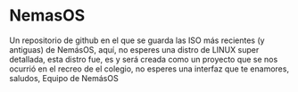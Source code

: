 # NemasOS
Un repositorio de github en el que se guarda las ISO más recientes (y antiguas) de NemásOS, aquí, no esperes una distro de LINUX super detallada, esta distro fue, es y será creada como un proyecto que se nos ocurrió en el recreo de el colegio, no esperes una interfaz que te enamores, saludos, Equipo de NemásOS
